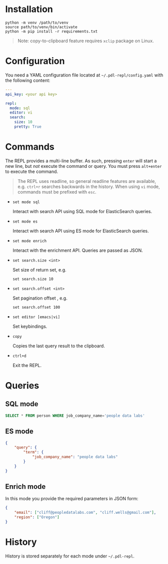 Installation
==============
```
python -m venv /path/to/venv
source path/to/venv/bin/activate
python -m pip install -r requirements.txt
```

> Note: copy-to-clipboard feature requires `xclip` package on Linux.

Configuration
=============
You need a YAML configuration file located at `~/.pdl-repl/config.yaml` with
the following content:
```yaml
---
api_key: <your api key>

repl:
  mode: sql
  editor: vi
  search:
    size: 10
    pretty: True
```

Commands
========
The REPL provides a multi-line buffer. As such, pressing `enter` will start a
new line, but _not_ execute the command or query. You must press `alt+enter` to
execute the command.

> The REPL uses readline, so general readline features are available,
 e.g. `ctrl+r` searches backwards in the history.
When using `vi` mode, commands must be prefixed with `esc`.


- `set mode sql`

    Interact with search API using SQL mode for ElasticSearch queries.

- `set mode es`

    Interact with search API using ES mode for ElasticSearch queries.

- `set mode enrich`

    Interact with the enrichment API. Queries are passed as JSON.

- `set search.size <int>`

    Set size of return set, e.g.
    ```
    set search.size 10
    ```

- `set search.offset <int>`

    Set pagination offset , e.g.
    ```
    set search.offset 100
    ```

- `set editor [emacs|vi]`

    Set keybindings.

- `copy`

    Copies the last query result to the clipboard.

- `ctrl+d`

    Exit the REPL.


Queries
=======
SQL mode
--------
```sql
SELECT * FROM person WHERE job_company_name='people data labs'
```

ES mode
-------
```json
{
    "query": {
        "term": {
            "job_company_name": "people data labs"
        }
    }
}
```

Enrich mode
-----------
In this mode you provide the required parameters in JSON form:
```json
{
    "email": ["cliff@peopledatalabs.com", "cliff.wells@gmail.com"],
    "region": ["Oregon"]
}
```

History
=======
History is stored separately for each mode under `~/.pdl-repl`.